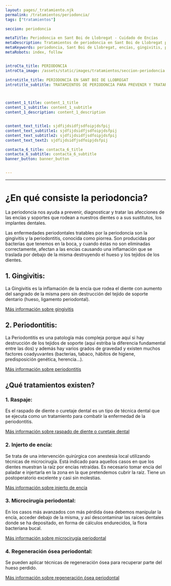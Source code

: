 ```yaml
---
layout: pages/_tratamiento.njk
permalink: /tratamientos/periodoncia/
tags: ["tratamientos"]

seccion: periodoncia

metaTitle: Periodoncia en Sant Boi de Llobregat - Cuidado de Encías
metaDescription: Tratamientos de periodoncia en Sant Boi de Llobregat para prevenir y tratar enfermedades de las encías.
metaKeywords: periodoncia, Sant Boi de Llobregat, encías, gingivitis, periodontitis
metaRobots: index, follow


introCta_title: PERIODONCIA
introCta_image: /assets/static/images/tratamientos/seccion-periodoncia.jpg

introtitle_title: PERIODONCIA EN SANT BOI DE LLOBREGAT
introtitle_subtitle: TRATAMIENTOS DE PERIODONCIA PARA PREVENIR Y TRATAR ENFERMEDADES DE LAS ENCÍAS



content_1_title: content_1_title
content_1_subtitle: content_1_subtitle
content_1_description: content_1_description


content_text_title1: sjdfijdsidfjsdfoipjdsfpij
content_text_subtitle1: sjdfijdsidfjsdfoipjdsfpij
content_text_subtitle2: sjdfijdsidfjsdfoipjdsfpij
content_text_text2: sjdfijdsidfjsdfoipjdsfpij

contacta_6_title: contacta_6_title
contacta_6_subtitle: contacta_6_subtitle
banner_button: banner_button


---
```



___

# ¿En qué consiste la periodoncia?

La periodoncia nos ayuda a prevenir, diagnosticar y tratar las afecciones de las encías y soportes que rodean a nuestros dientes o a sus sustitutos, los implantes dentales.

Las enfermedades periodontales tratables por la periodoncia son la gingivitis y la periodontitis, conocida como piorrea. Son producidas por bacterias que tenemos en la boca, y cuando éstas no son eliminadas correctamente, afectan a las encías causando una inflamación que se traslada por debajo de la misma destruyendo el hueso y los tejidos de los dientes.

## 1. Gingivitis:

La Gingivitis es la inflamación de la encía que rodea el diente con aumento del sangrado de la misma pero sin destrucción del tejido de soporte dentario (hueso, ligamento periodontal).

[Más información sobre gingivitis](#)

## 2. Periodontitis:

La Periodontitis es una patología más compleja porque aquí si hay destrucción de los tejidos de soporte (aquí estriba la diferencia fundamental entre las dos) y además hay varios grados de gravedad y existen muchos factores coadyuvantes (bacterias, tabaco, hábitos de higiene, predisposición genética, herencia…).

[Más información sobre periodontitis](#)

## ¿Qué tratamientos existen?

### 1. Raspaje:

Es el raspado de diente o curetaje dental es un tipo de técnica dental que se ejecuta como un tratamiento para combatir la enfermedad de la periodontitis.

[Más información sobre raspado de diente o curetaje dental](#)

### 2. Injerto de encía:

Se trata de una intervención quirúrgica con anestesia local utilizando técnicas de microcirugía. Está indicado para aquellos casos en que los dientes muestran la raíz por encías retraídas. Es necesario tomar encía del paladar e injertarla en la zona en la que pretendemos cubrir la raíz. Tiene un postoperatorio excelente y casi sin molestias.

[Más información sobre injerto de encía](#)

### 3. Microcirugía periodontal:

En los casos más avanzados con más pérdida ósea debemos manipular la encía, acceder debajo de la misma, y así descontaminar las raíces dentales donde se ha depositado, en forma de cálculos endurecidos, la flora bacteriana bucal.

[Más información sobre microcirugía periodontal](#)

### 4. Regeneración ósea periodontal:

Se pueden aplicar técnicas de regeneración ósea para recuperar parte del hueso perdido.

[Más información sobre regeneración ósea periodontal](#)
